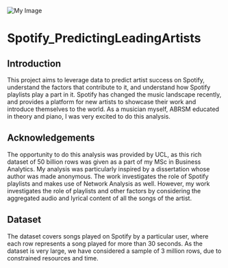 ![My Image](images/decorations/Analysing_Successful_Artists_on_Spotify_🎧_.png)

# Spotify_PredictingLeadingArtists

## Introduction
This project aims to leverage data to predict artist success on Spotify, understand the factors that contribute to it, and understand how Spotify playlists play a part in it. Spotify has changed the music landscape recently, and provides a platform for new artists to showcase their work and introduce themselves to the world. As a musician myself, ABRSM educated in theory and piano, I was very excited to do this analysis. 

## Acknowledgements
The opportunity to do this analysis was provided by UCL, as this rich dataset of 50 billion rows was given as a part of my MSc in Business Analytics. My analysis was particularly inspired by a dissertation whose author was made anonymous. The work investigates the role of Spotify playlists and makes use of Network Analysis as well. However, my work investigates the role of playlists and other factors by considering the aggregated audio and lyrical content of all the songs of the artist. 

## Dataset
The dataset covers songs played on Spotify by a particular user, where each row represents a song played for more than 30 seconds. As the dataset is very large, we have considered a sample of 3 million rows, due to constrained resources and time. 
